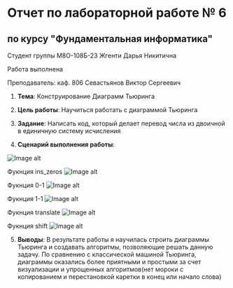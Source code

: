 # Отчет по лабораторной работе № 6
## по курсу "Фундаментальная информатика"

Студент группы M8О-108Б-23 Жгенти Дарья Никитична

Работа выполнена 

Преподаватель: каф. 806 Севастьянов Виктор Сергеевич

1. **Тема**: Конструирование Диаграмм Тьюринга
2. **Цель работы**: Научиться работать с диаграммой Тьюринга
3. **Задание**: Написать код, который делает перевод числа из двоичной в единичную систему исчисления
   
4. **Сценарий выполнения работы**:

  ![Image alt](https://github.com/Daria2605/labworking/assets/144656784/e7f3e2bb-6f97-45f9-9a01-9a25c4bc6ca9)
  
  Фукнция ins_zeros
  ![Image alt](https://github.com/Daria2605/labworking/assets/144656784/804d1ece-3631-4029-b476-7e93c136e8c6)
  
  Фукнция 0-1
  ![Image alt](https://github.com/Daria2605/labworking/assets/144656784/0a88d55d-be0b-451f-aaed-2623150766a6)
  
  Фукнция 1-1
  ![Image alt](https://github.com/Daria2605/labworking/assets/144656784/fa4fae56-a963-4f93-ba3d-906f16a9bd40)
  
  Фукнция translate
  ![Image alt](https://github.com/Daria2605/labworking/assets/144656784/8d1fb910-7672-43a4-bdea-cf9dc9c1a2dd)

  
  Фукнция shift
   ![Image alt](https://github.com/Daria2605/labworking/assets/144656784/19496d3d-5496-4518-9f2b-0cd8a3e623ad)




5. **Выводы**: В результате работы я научилась строить диаграммы Тьюринга и создавать алгоритмы, позволяющие решать данную задачу. По сравнению с классической машиной Тьюринга, диаграммы оказались более приятными и простыми за счет визуализации и упрощенных алгоритмов(нет мороки с копированием и перестановкой каретки в конец или начало слова)
